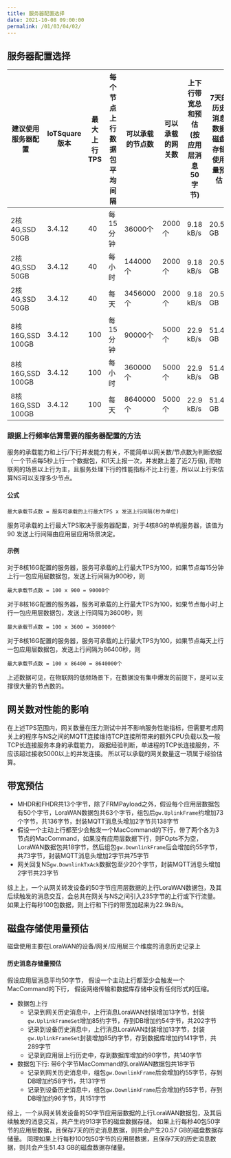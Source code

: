 ```yaml
---
title: 服务器配置选择
date: 2021-10-08 09:00:00
permalink: /01/03/04/02/
---
```



## 服务器配置选择


| 建议使用服务器配置       | IoTSquare版本 | 最大上行TPS | 每个节点上行数据包平均间隔 | 可以承载的节点数 | 可以承载的网关数 | 上下行带宽总和预估(按应用层消息50字节) | 7天的历史消息数据磁盘存储使用量预估 | 
|-----------------|-------------|---------|---------------|----------|-------|-----------------------|--------------------|
| 2核4G,SSD 50GB   | 3.4.12      | 40      | 每15分钟         | 36000个   | 2000个 | 9.18 kB/s             | 20.57 GB           |
| 2核4G,SSD 50GB   |  3.4.12             | 40      | 每小时           | 144000个  | 2000个 | 9.18 kB/s             | 20.57 GB           | 
| 2核4G,SSD 50GB   |   3.4.12            | 40      | 每天            | 3456000个 | 2000个 | 9.18 kB/s             | 20.57 GB           | 
| 8核16G,SSD 100GB |    3.4.12           | 100     | 每15分钟         | 90000个   | 5000个 | 22.9 kB/s             | 51.43 GB           | 
| 8核16G,SSD 100GB      |    3.4.12           | 100     | 每小时           | 360000个  | 5000个 | 22.9 kB/s             | 51.43 GB           |
| 8核16G,SSD 100GB      |     3.4.12          | 100     | 每天            | 8640000个 | 5000个 | 22.9 kB/s             | 51.43 GB           |


### 跟据上行频率估算需要的服务器配置的方法
服务的承载能力和上行/下行并发能力有关，不能简单以网关数/节点数为判断依据（一个节点每5秒上行一个数据包，和1天上报一次，并发数上差了近2万倍),
而物联网的场景以上行为主，且服务处理下行的性能指标不比上行差，所以以上行来估算NS可以支撑多少节点。

#### 公式
`最大承载节点数 = 服务可承载的上行最大TPS x 发送上行间隔(秒为单位)`

服务可承载的上行最大TPS取决于服务器配置，对于4核8G的单机服务器，该值为90
发送上行间隔由应用层应用场景决定。

#### 示例
对于8核16G配置的服务器，服务可承载的上行最大TPS为100，如果节点每15分钟上行一包应用层数据包，发送上行间隔为900秒，则

`最大承载节点数 = 100 x 900 = 90000个`

对于8核16G配置的服务器，服务可承载的上行最大TPS为100，如果节点每小时上行一包应用层数据包，发送上行间隔为3600秒，则

`最大承载节点数 = 100 x 3600 = 360000个`

对于8核16G配置的服务器，服务可承载的上行最大TPS为100，如果节点每天上行一包应用层数据包，发送上行间隔为86400秒，则

`最大承载节点数 = 100 x 86400 = 8640000个`

上述数据可见，在物联网的低频场景下，在数据没有集中爆发的前提下，是可以支撑很大量的节点数的。

## 网关数对性能的影响
在上述TPS范围内，网关数量在压力测试中并不影响服务性能指标，但需要考虑网关上的程序与NS之间的MQTT连接维持TCP连接所带来的额外CPU负载以及一般TCP长连接服务本身的承载能力，
跟据经验判断，单进程的TCP长连接服务，不应该超过接收5000以上的并发连接。
所以可以承载的网关数量这一项属于经验估算。

## 带宽预估
* MHDR和FHDR共13个字节，除了FRMPayload之外，假设每个应用层数据包有50个字节，LoraWAN数据包共63个字节，组包后`gw.UplinkFrame`约增加73个字节，共136字节，封装MQTT消息头增加2字节共138字节
* 假设一个主动上行都至少会触发一个MacCommand的下行，带了两个各为3节点的MacCommand，如果没有应用层数据下行，则FOpts不为空，LoraWAN数据包共18字节，然后组包`gw.DownlinkFrame`后会增加约55字节，共73字节，封装MQTT消息头增加2字节共75字节
* 网关回复NS`gw.DownlinkTxAck`数据包至少20个字节，封装MQTT消息头增加2字节共23字节

综上上，一个从网关转发设备的50字节应用层数据的上行LoraWAN数据包，及其后续触发的消息交互，会总共在网关与NS之间引入235字节的上行或下行流量。
如果上行每秒100包数据，则上行和下行的带宽加起来为22.9kB/s。

## 磁盘存储使用量预估
磁盘使用主要在LoraWAN的设备/网关/应用层三个维度的消息历史记录上

#### 历史消息存储量预估
假设应用层消息平均50字节，
假设一个主动上行都至少会触发一个MacCommand的下行，
假设网络传输和数据库存储中没有任何形式的压缩。

* 数据包上行
  * 记录到网关历史消息中，上行消息LoraWAN封装增加13字节，封装`gw.UplinkFrameSet`增加85约字节，存到DB增加约54字节，共202字节
  * 记录到设备历史消息中，上行消息LoraWAN封装增加13字节，封装`gw.UplinkFrameSet`封装增加85约字节，存到数据库增加约141字节，共289字节
  * 记录到应用层上行历史中，存到数据库增加约90字节，共140字节
* 数据包下行: 带6个字节MacCommand的LoraWAN数据包共18字节
  * 记录到网关历史消息中，组包`gw.DownlinkFrame`后会增加约55字节，存到DB增加约58字节，共131字节
  * 记录到设备历史消息中，组包`gw.DownlinkFrame`后会增加约55字节，存到DB增加约96字节，共151字节

综上，一个从网关转发设备的50字节应用层数据的上行LoraWAN数据包，及其后续触发的消息交互，共产生约913字节的磁盘数据存储。
如果上行每秒40包50字节的应用层数据，且保存7天的历史消息数据，则共会产生20.57 GB的磁盘数据存储量。
同理如果上行每秒100包50字节的应用层数据，且保存7天的历史消息数据，则共会产生51.43 GB的磁盘数据存储量。
